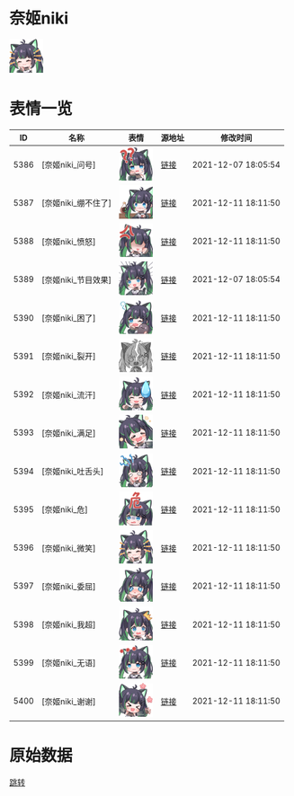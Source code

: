 # 奈姬niki

<img src="./cover.png" height="60" alt="cover" />

# 表情一览

|ID|名称|表情|源地址|修改时间|
|----|----|----|----|----|
|5386|[奈姬niki_问号]|<img src="./pic/005386_%5B奈姬niki_问号%5D.png" height="60" alt="问号"/>|[链接](http://i0.hdslb.com/bfs/emote/14b402c623069880fd598bd859317cc3e78377f6.png)|2021-12-07 18:05:54|
|5387|[奈姬niki_绷不住了]|<img src="./pic/005387_%5B奈姬niki_绷不住了%5D.png" height="60" alt="绷不住了"/>|[链接](http://i0.hdslb.com/bfs/emote/9c1d5a046240a460d76b76efdc71caf8d7af5232.png)|2021-12-11 18:11:50|
|5388|[奈姬niki_愤怒]|<img src="./pic/005388_%5B奈姬niki_愤怒%5D.png" height="60" alt="愤怒"/>|[链接](http://i0.hdslb.com/bfs/emote/1c81d7ce7ea32c67969090e6ed20df459811c19d.png)|2021-12-11 18:11:50|
|5389|[奈姬niki_节目效果]|<img src="./pic/005389_%5B奈姬niki_节目效果%5D.png" height="60" alt="节目效果"/>|[链接](http://i0.hdslb.com/bfs/emote/a893b1e93e61f85fb9583e43009eb837a29f926f.png)|2021-12-07 18:05:54|
|5390|[奈姬niki_困了]|<img src="./pic/005390_%5B奈姬niki_困了%5D.png" height="60" alt="困了"/>|[链接](http://i0.hdslb.com/bfs/emote/1aee8ab57943bec1e1494d8495bc9e5d9b56e32e.png)|2021-12-11 18:11:50|
|5391|[奈姬niki_裂开]|<img src="./pic/005391_%5B奈姬niki_裂开%5D.png" height="60" alt="裂开"/>|[链接](http://i0.hdslb.com/bfs/emote/4dad2d9d77bc1a307e8b68d39704d8b97ed8ba34.png)|2021-12-11 18:11:50|
|5392|[奈姬niki_流汗]|<img src="./pic/005392_%5B奈姬niki_流汗%5D.png" height="60" alt="流汗"/>|[链接](http://i0.hdslb.com/bfs/emote/ac73213b4571cd987706c4de2b9e4da5f6bb8512.png)|2021-12-11 18:11:50|
|5393|[奈姬niki_满足]|<img src="./pic/005393_%5B奈姬niki_满足%5D.png" height="60" alt="满足"/>|[链接](http://i0.hdslb.com/bfs/emote/bd0049b521d608aae7d8d3c2335129ae2a46293a.png)|2021-12-11 18:11:50|
|5394|[奈姬niki_吐舌头]|<img src="./pic/005394_%5B奈姬niki_吐舌头%5D.png" height="60" alt="吐舌头"/>|[链接](http://i0.hdslb.com/bfs/emote/f1537705f95498de3baa74acf5bd47b0f4139a72.png)|2021-12-11 18:11:50|
|5395|[奈姬niki_危]|<img src="./pic/005395_%5B奈姬niki_危%5D.png" height="60" alt="危"/>|[链接](http://i0.hdslb.com/bfs/emote/7016a0fb118c37280aaf5a15347a7664c0d3f027.png)|2021-12-11 18:11:50|
|5396|[奈姬niki_微笑]|<img src="./pic/005396_%5B奈姬niki_微笑%5D.png" height="60" alt="微笑"/>|[链接](http://i0.hdslb.com/bfs/emote/6fdc161f1086c522d90e684639a3bd1c48837507.png)|2021-12-11 18:11:50|
|5397|[奈姬niki_委屈]|<img src="./pic/005397_%5B奈姬niki_委屈%5D.png" height="60" alt="委屈"/>|[链接](http://i0.hdslb.com/bfs/emote/e65d85ffe4bf0d129fee12b7f290276a34d8b826.png)|2021-12-11 18:11:50|
|5398|[奈姬niki_我超]|<img src="./pic/005398_%5B奈姬niki_我超%5D.png" height="60" alt="我超"/>|[链接](http://i0.hdslb.com/bfs/emote/8d6d65fa2764084fd17fd18bef5a2bbc58f044f4.png)|2021-12-11 18:11:50|
|5399|[奈姬niki_无语]|<img src="./pic/005399_%5B奈姬niki_无语%5D.png" height="60" alt="无语"/>|[链接](http://i0.hdslb.com/bfs/emote/33479daa29101a0846d7735cd5fba0d847be6e51.png)|2021-12-11 18:11:50|
|5400|[奈姬niki_谢谢]|<img src="./pic/005400_%5B奈姬niki_谢谢%5D.png" height="60" alt="谢谢"/>|[链接](http://i0.hdslb.com/bfs/emote/8eaca252ea780a992261b4f9df7a4e170cfd71f1.png)|2021-12-11 18:11:50|

# 原始数据

[跳转](./raw.json)

